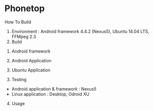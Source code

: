 Phonetop
========
How To Build</br>
1. Environment : Android framework 4.4.2 (Nexus5), Ubuntu 14.04 LTS, FFMpeg 2.3
2. Build
 1) Android framework

 2) Android Application
 
 3) Ubuntu Application
 
3. Testing
 - Android application & framework : Nexus5
 - Linux application : Desktop, Odroid XU 
4. Usage
